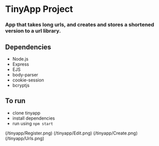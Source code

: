 # TinyApp Project
### App that takes long urls, and creates and stores a shortened version to a url library. 
## Dependencies
* Node.js
* Express
* EJS
* body-parser
* cookie-session
* bcryptjs

## To run
* clone tinyapp
* install dependencies
* run using `npm start`

(/tinyapp/Register.png)
(/tinyapp/Edit.png)
(/tinyapp/Create.png)
(/tinyapp/Urls.png)
